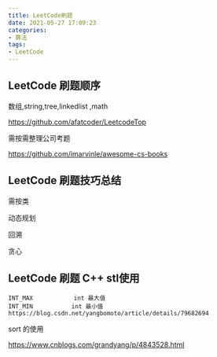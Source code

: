 ```yaml
---
title: LeetCode刷题
date: 2021-05-27 17:09:23
categories:
- 算法
tags:
- LeetCode
---
```


## LeetCode 刷题顺序

数组,string,tree,linkedlist ,math

https://github.com/afatcoder/LeetcodeTop

需按需整理公司考题

https://github.com/imarvinle/awesome-cs-books

## LeetCode 刷题技巧总结

需按类

动态规划



回溯



贪心



## LeetCode 刷题 C++ stl使用

```
INT_MAX　　　　　　　int 最大值
INT_MIN 　　　　　　int 最小值
https://blog.csdn.net/yangbomoto/article/details/79682694
```

sort 的使用

https://www.cnblogs.com/grandyang/p/4843528.html
